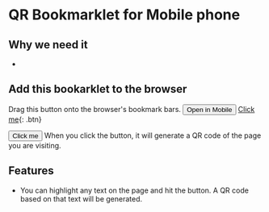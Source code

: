# QR Bookmarklet for Mobile phone

## Why we need it
* 

## Add this bookarklet to the browser

Drag this button onto the browser's bookmark bars.
<button class="button-save large">Open in Mobile</button>
[Click me](http://www.google.com){: .btn}

<button name="button" onclick="http://www.google.com">Click me</button>
When you click the button, it will generate a QR code of the page you are visiting.

## Features
* You can highlight any text on the page and hit the button. A QR code based on that text will be generated.


